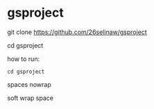 # gsproject

git clone https://github.com/26selinaw/gsproject

cd gsproject

how to run:

```shell
cd gsproject
```
spaces nowrap

soft wrap space
